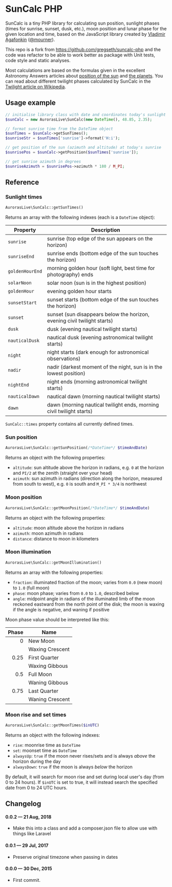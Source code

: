 SunCalc PHP
===========

SunCalc is a tiny PHP library for calculating sun position,
sunlight phases (times for sunrise, sunset, dusk, etc.),
moon position and lunar phase for the given location and time,
based on the JavaScript library created by [Vladimir Agafonkin](http://agafonkin.com/en) ([@mourner](https://github.com/mourner)).

This repo is a fork from https://github.com/gregseth/suncalc-php and the code was refactor to be able to work better as package
with Unit tests, code style and static analyses.

Most calculations are based on the formulas given in the excellent Astronomy Answers articles
about [position of the sun](http://aa.quae.nl/en/reken/zonpositie.html)
and [the planets](http://aa.quae.nl/en/reken/hemelpositie.html).
You can read about different twilight phases calculated by SunCalc
in the [Twilight article on Wikipedia](http://en.wikipedia.org/wiki/Twilight).


## Usage example

```php
// initialise library class with date and coordinates today's sunlight times for Paris
$sunCalc = new AurorasLive\SunCalc(new DateTime(), 48.85, 2.35);

// format sunrise time from the DateTime object
$sunTimes = $sunCalc->getSunTimes();
$sunriseStr = $sunTimes['sunrise']->format('H:i');

// get position of the sun (azimuth and altitude) at today's sunrise
$sunrisePos = $sunCalc->getPosition($sunTimes['sunrise']);

// get sunrise azimuth in degrees
$sunriseAzimuth = $sunrisePos->azimuth * 180 / M_PI;
```

## Reference

### Sunlight times

```php
AurorasLive\SunCalc::getSunTimes()
```

Returns an array with the following indexes (each is a `DateTime` object):

| Property        | Description                                                              |
| --------------- | ------------------------------------------------------------------------ |
| `sunrise`       | sunrise (top edge of the sun appears on the horizon)                     |
| `sunriseEnd`    | sunrise ends (bottom edge of the sun touches the horizon)                |
| `goldenHourEnd` | morning golden hour (soft light, best time for photography) ends         |
| `solarNoon`     | solar noon (sun is in the highest position)                              |
| `goldenHour`    | evening golden hour starts                                               |
| `sunsetStart`   | sunset starts (bottom edge of the sun touches the horizon)               |
| `sunset`        | sunset (sun disappears below the horizon, evening civil twilight starts) |
| `dusk`          | dusk (evening nautical twilight starts)                                  |
| `nauticalDusk`  | nautical dusk (evening astronomical twilight starts)                     |
| `night`         | night starts (dark enough for astronomical observations)                 |
| `nadir`         | nadir (darkest moment of the night, sun is in the lowest position)       |
| `nightEnd`      | night ends (morning astronomical twilight starts)                        |
| `nauticalDawn`  | nautical dawn (morning nautical twilight starts)                         |
| `dawn`          | dawn (morning nautical twilight ends, morning civil twilight starts)     |

`SunCalc::times` property contains all currently defined times.


### Sun position

```php
AurorasLive\SunCalc::getSunPosition(/*DateTime*/ $timeAndDate)
```

Returns an object with the following properties:

 * `altitude`: sun altitude above the horizon in radians,
 e.g. `0` at the horizon and `PI/2` at the zenith (straight over your head)
 * `azimuth`: sun azimuth in radians (direction along the horizon, measured from south to west),
 e.g. `0` is south and `M_PI * 3/4` is northwest


### Moon position

```php
AurorasLive\SunCalc::getMoonPosition(/*DateTime*/ $timeAndDate)
```

Returns an object with the following properties:

 * `altitude`: moon altitude above the horizon in radians
 * `azimuth`: moon azimuth in radians
 * `distance`: distance to moon in kilometers


### Moon illumination

```php
AurorasLive\SunCalc::getMoonIllumination()
```

Returns an array with the following properties:

 * `fraction`: illuminated fraction of the moon; varies from `0.0` (new moon) to `1.0` (full moon)
 * `phase`: moon phase; varies from `0.0` to `1.0`, described below
 * `angle`: midpoint angle in radians of the illuminated limb of the moon reckoned eastward from the north point of the disk;
 the moon is waxing if the angle is negative, and waning if positive

Moon phase value should be interpreted like this:

| Phase | Name            |
| -----:| --------------- |
| 0     | New Moon        |
|       | Waxing Crescent |
| 0.25  | First Quarter   |
|       | Waxing Gibbous  |
| 0.5   | Full Moon       |
|       | Waning Gibbous  |
| 0.75  | Last Quarter    |
|       | Waning Crescent |

### Moon rise and set times

```php
AurorasLive\SunCalc::getMoonTimes($inUTC)
```

Returns an object with the following indexes:

 * `rise`: moonrise time as `DateTime`
 * `set`: moonset time as `DateTime`
 * `alwaysUp`: `true` if the moon never rises/sets and is always _above_ the horizon during the day
 * `alwaysDown`: `true` if the moon is always _below_ the horizon

By default, it will search for moon rise and set during local user's day (from 0 to 24 hours).
If `$inUTC` is set to true, it will instead search the specified date from 0 to 24 UTC hours.

## Changelog

#### 0.0.2 &mdash; 21 Aug, 2018

- Make this into a class and add a composer.json file to allow use with things like Laravel

#### 0.0.1 &mdash; 29 Jul, 2017

- Preserve original timezone when passing in dates

#### 0.0.0 &mdash; 30 Dec, 2015

- First commit.

